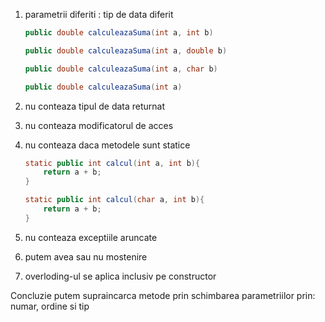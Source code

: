 1) parametrii diferiti : tip de data diferit

    ```java 
    public double calculeazaSuma(int a, int b)
    ```

    ```java 
    public double calculeazaSuma(int a, double b)
    ```
   
    ```java 
    public double calculeazaSuma(int a, char b)
    ```

    ```java 
    public double calculeazaSuma(int a)
    ```


2) nu conteaza tipul de data returnat
3) nu conteaza modificatorul de acces
4) nu conteaza daca metodele sunt statice
   
   ```java 
   static public int calcul(int a, int b){
       return a + b;
   } 
   ```
   
   ```java 
   static public int calcul(char a, int b){
       return a + b;
   }
   ```
   
5) nu conteaza exceptiile aruncate
6) putem avea sau nu mostenire
7) overloding-ul se aplica inclusiv pe constructor

Concluzie putem supraincarca metode prin schimbarea parametriilor prin: numar, ordine si tip